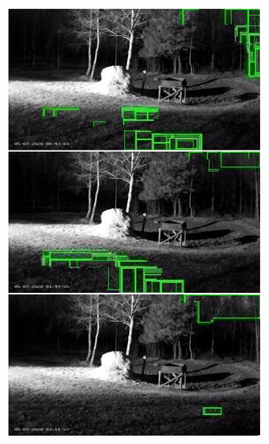 ![20200507-004207-011212](in/20200507/20200507-004207-011212_0_.jpg)
![20200507-014227-021232](in/20200507/20200507-014227-021232_0_.jpg)
![20200507-030738-033743](in/20200507/20200507-030738-033743_0_.jpg)
